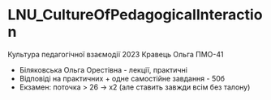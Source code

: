 # LNU_CultureOfPedagogicalInteraction
Культура педагогічної взаємодії 2023 Кравець Ольга ПМО-41

- Біляковська Ольга Орестівна - лекції, практичні
- Відповіді на практичних + одне самостійне завдання - 50б
- Екзамен: поточка > 26 -> х2 (але ставить завжди всім без талону)
